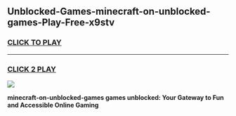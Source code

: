
## Unblocked-Games-minecraft-on-unblocked-games-Play-Free-x9stv
<h3>
<a href="https://premium76.site?title=minecraft-on-unblocked-games&ref=21A">CLICK TO PLAY</a></h3>
<hr>

<h3>
<a href="https://premium76.site?title=minecraft-on-unblocked-games&ref=21A">CLICK 2 PLAY</a>
  
</h3>

<a href="https://premium76.site?title=minecraft-on-unblocked-games&ref=21A"><img src="https://clearcache.store/games.png"></a>


**minecraft-on-unblocked-games games unblocked: Your Gateway to Fun and Accessible Online Gaming**

